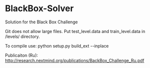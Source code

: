 # BlackBox-Solver
Solution for the Black Box Challenge

Git does not allow large files.
Put test_level.data and train_level.data in /levels/ directory.

To compile use: python setup.py build_ext --inplace

Publicaiton (Ru):
http://research.nextmind.org/publications/BackBox_Challenge_Ru.pdf
